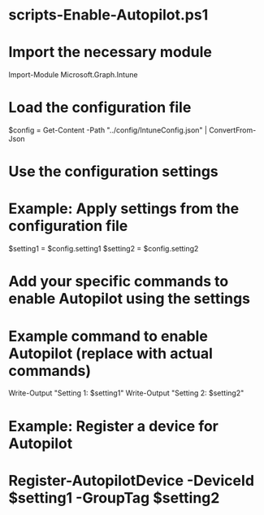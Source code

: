# scripts-Enable-Autopilot.ps1
# Import the necessary module
Import-Module Microsoft.Graph.Intune

# Load the configuration file
$config = Get-Content -Path "../config/IntuneConfig.json" | ConvertFrom-Json

# Use the configuration settings
# Example: Apply settings from the configuration file
$setting1 = $config.setting1
$setting2 = $config.setting2

# Add your specific commands to enable Autopilot using the settings
# Example command to enable Autopilot (replace with actual commands)
Write-Output "Setting 1: $setting1"
Write-Output "Setting 2: $setting2"

# Example: Register a device for Autopilot
# Register-AutopilotDevice -DeviceId $setting1 -GroupTag $setting2
